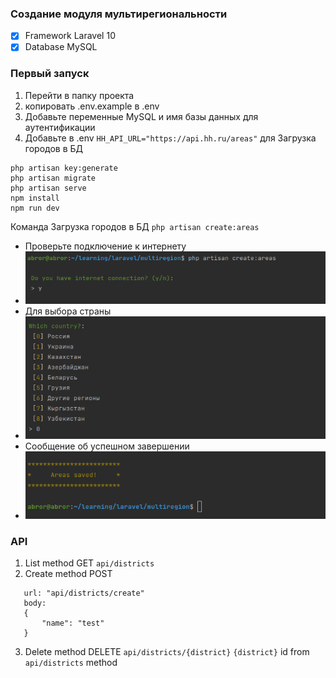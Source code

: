 ###  Создание модуля мультирегиональности

 - [x] Framework Laravel 10
 - [x] Database MySQL

 ### Первый запуск

1. Перейти в папку проекта
2. копировать .env.example в .env
3. Добавьте переменные MySQL и имя базы данных для аутентификации
4. Добавьте в .env `HH_API_URL="https://api.hh.ru/areas"` для Загрузка городов в БД

```angular2html
php artisan key:generate
php artisan migrate
php artisan serve
npm install
npm run dev
```
Команда Загрузка городов в БД
`php artisan create:areas`

- Проверьте подключение к интернету
- ![img_4.png](img_4.png)
- Для выбора страны
- ![img_5.png](img_5.png)
- Сообщение об успешном завершении
- ![img_6.png](img_6.png)

### API
1. List method GET `api/districts`
2. Create method POST 
 ```
    url: "api/districts/create"
    body:
    {
	    "name": "test"
    }
```
3. Delete method DELETE `api/districts/{district}`
`{district}` id from `api/districts` method

